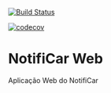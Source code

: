 [![Build Status](https://travis-ci.org/NotifiCarTeam/NotifiCarWeb.svg?branch=master)](https://travis-ci.org/NotifiCarTeam/NotifiCarWeb)

[![codecov](https://codecov.io/gh/NotifiCarTeam/NotificarWeb/branch/master/graph/badge.svg)](https://codecov.io/gh/NotifiCarTeam/NotificarWeb)

# NotifiCar Web
Aplicação Web do NotifiCar
